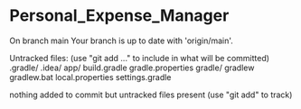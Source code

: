 # Personal_Expense_Manager
On branch main
Your branch is up to date with 'origin/main'.

Untracked files:
  (use "git add <file>..." to include in what will be committed)
        .gradle/
        .idea/
        app/
        build.gradle
        gradle.properties
        gradle/
        gradlew
        gradlew.bat
        local.properties
        settings.gradle

nothing added to commit but untracked files present (use "git add" to track)
